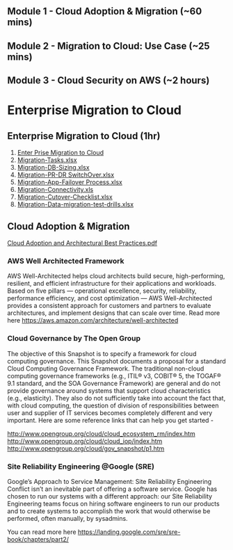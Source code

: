 
## Module 1 - Cloud Adoption & Migration (~60 mins)
## Module 2 - Migration to Cloud: Use Case (~25 mins)
## Module 3 - Cloud Security on AWS (~2 hours)

# Enterprise Migration to Cloud

## Enterprise Migration to Cloud (1hr)


1. [Enter Prise Migration to Cloud](https://github.com/risarora/greatlearning-pgp-cc/files/6317771/CloudMigration.pdf)
2. [Migration-Tasks.xlsx](https://github.com/risarora/greatlearning-pgp-cc/files/6317776/Migration-Tasks.xlsx)
3. [Migration-DB-Sizing.xlsx](https://github.com/risarora/greatlearning-pgp-cc/files/6317780/Migration-DB-Sizing.xlsx)
4. [Migration-PR-DR SwitchOver.xlsx](https://github.com/risarora/greatlearning-pgp-cc/files/6317785/Migration-PR-DR.SwitchOver.xlsx)
5. [Migration-App-Failover Process.xlsx](https://github.com/risarora/greatlearning-pgp-cc/files/6317792/Migration-App-Failover.Process.xlsx)
6. [Migration-Connectivity.xls](https://github.com/risarora/greatlearning-pgp-cc/files/6317795/Migration-Connectivity.xls)
7. [Migration-Cutover-Checklist.xlsx](https://github.com/risarora/greatlearning-pgp-cc/files/6317796/Migration-Cutover-Checklist.xlsx)
8. [Migration-Data-migration-test-drills.xlsx](https://github.com/risarora/greatlearning-pgp-cc/files/6317797/Migration-Data-migration-test-drills.xlsx)

## Cloud Adoption & Migration
[Cloud Adoption and Architectural Best Practices.pdf](https://github.com/risarora/greatlearning-pgp-cc/files/6317803/Cloud.Adoption.and.Architectural.Best.Practices.pdf)

### AWS Well Architected Framework
AWS Well-Architected helps cloud architects build secure, high-performing, resilient, and efficient infrastructure for their applications and workloads. Based on five pillars — operational excellence, security, reliability, performance efficiency, and cost optimization — AWS Well-Architected provides a consistent approach for customers and partners to evaluate architectures, and implement designs that can scale over time.
Read more here https://aws.amazon.com/architecture/well-architected

### Cloud Governance by The Open Group
The objective of this Snapshot is to specify a framework for cloud computing governance. This Snapshot documents a proposal for a standard Cloud Computing Governance Framework.
The traditional non-cloud computing governance frameworks (e.g., ITIL® v3, COBIT® 5, the TOGAF® 9.1 standard, and the SOA Governance Framework) are general and do not provide governance around systems that support cloud characteristics (e.g., elasticity). They also do not sufficiently take into account the fact that, with cloud computing, the question of division of responsibilities between user and supplier of IT services becomes completely different and very important.
Here are some reference links that can help you get started -

http://www.opengroup.org/cloud/cloud_ecosystem_rm/index.htm
http://www.opengroup.org/cloud/cloud_iop/index.htm
http://www.opengroup.org/cloud/gov_snapshot/p1.htm

### Site Reliability Engineering @Google (SRE)
Google’s Approach to Service Management: Site Reliability Engineering
Conflict isn’t an inevitable part of offering a software service. Google has chosen to run our systems with a different approach: our Site Reliability Engineering teams focus on hiring software engineers to run our products and to create systems to accomplish the work that would otherwise be performed, often manually, by sysadmins.

You can read more here https://landing.google.com/sre/sre-book/chapters/part2/
  
